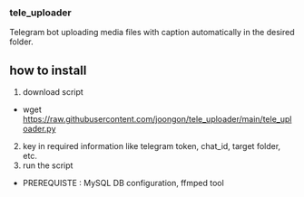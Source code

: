 ### tele_uploader
Telegram bot uploading media files with caption automatically in the desired folder.

## how to install
1. download script
- wget https://raw.githubusercontent.com/joongon/tele_uploader/main/tele_uploader.py
2. key in required information like telegram token, chat_id, target folder, etc.
3. run the script
* PREREQUISTE : MySQL DB configuration, ffmped tool
